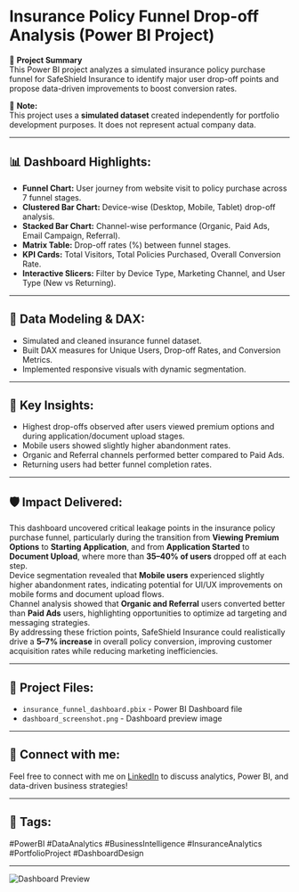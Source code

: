 # Insurance Policy Funnel Drop-off Analysis (Power BI Project)

🚀 **Project Summary**  
This Power BI project analyzes a simulated insurance policy purchase funnel for SafeShield Insurance to identify major user drop-off points and propose data-driven improvements to boost conversion rates.

🔹 **Note:**  
This project uses a **simulated dataset** created independently for portfolio development purposes. It does not represent actual company data.

---

## 📊 Dashboard Highlights:
- **Funnel Chart:** User journey from website visit to policy purchase across 7 funnel stages.
- **Clustered Bar Chart:** Device-wise (Desktop, Mobile, Tablet) drop-off analysis.
- **Stacked Bar Chart:** Channel-wise performance (Organic, Paid Ads, Email Campaign, Referral).
- **Matrix Table:** Drop-off rates (%) between funnel stages.
- **KPI Cards:** Total Visitors, Total Policies Purchased, Overall Conversion Rate.
- **Interactive Slicers:** Filter by Device Type, Marketing Channel, and User Type (New vs Returning).

---

## 🧱 Data Modeling & DAX:
- Simulated and cleaned insurance funnel dataset.
- Built DAX measures for Unique Users, Drop-off Rates, and Conversion Metrics.
- Implemented responsive visuals with dynamic segmentation.

---

## 🧠 Key Insights:
- Highest drop-offs observed after users viewed premium options and during application/document upload stages.
- Mobile users showed slightly higher abandonment rates.
- Organic and Referral channels performed better compared to Paid Ads.
- Returning users had better funnel completion rates.

---

## 🛡️ Impact Delivered:
This dashboard uncovered critical leakage points in the insurance policy purchase funnel, particularly during the transition from **Viewing Premium Options** to **Starting Application**, and from **Application Started** to **Document Upload**, where more than **35–40% of users** dropped off at each step.  
Device segmentation revealed that **Mobile users** experienced slightly higher abandonment rates, indicating potential for UI/UX improvements on mobile forms and document upload flows.  
Channel analysis showed that **Organic and Referral** users converted better than **Paid Ads** users, highlighting opportunities to optimize ad targeting and messaging strategies.  
By addressing these friction points, SafeShield Insurance could realistically drive a **5–7% increase** in overall policy conversion, improving customer acquisition rates while reducing marketing inefficiencies.

---

## 📁 Project Files:
- `insurance_funnel_dashboard.pbix` - Power BI Dashboard file
- `dashboard_screenshot.png` - Dashboard preview image

---

## 📩 Connect with me:
Feel free to connect with me on [LinkedIn](https://www.linkedin.com/in/spandanmaharana/) to discuss analytics, Power BI, and data-driven business strategies!

---

## 🚀 Tags:
#PowerBI #DataAnalytics #BusinessIntelligence #InsuranceAnalytics #PortfolioProject #DashboardDesign

---
![Dashboard Preview]()
